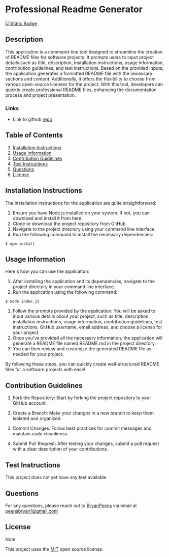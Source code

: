 
  # Professional Readme Generator

  [![Static Badge](https://img.shields.io/badge/License-MIT-yellow)](https://opensource.org/license/mit)
  
  ## Description
  This application is a command-line tool designed to streamline the creation of README files for software projects. It prompts users to input project details such as title, description, installation instructions, usage information, contribution guidelines, and test instructions. Based on the provided inputs, the application generates a formatted README file with the necessary sections and content. Additionally, it offers the flexibility to choose from various open-source licenses for the project. With this tool, developers can quickly create professional README files, enhancing the documentation process and project presentation.

  ### Links
  * Link to github [repo](https://github.com/BryanPeens/README-Generator)
  
  ## Table of Contents
  1. [Installation Instructions](#installation-instructions)
  2. [Usage Information](#usage-information)
  3. [Contribution Guidelines](#contribution-guidelines)
  4. [Test Instructions](#test-instructions)
  5. [Questions](#questions)
  6. [License](#license)
  
  ## Installation Instructions
  The installation instructions for the application are quite straightforward:

  1. Ensure you have Node.js installed on your system. If not, you can download and install it from here.
  2. Clone or download the project repository from GitHub.
  3. Navigate to the project directory using your command line interface.
  4. Run the following command to install the necessary dependencies:

    $ npm install
  
  ## Usage Information
  Here's how you can use the application:

  1. After installing the application and its dependencies, navigate to the project directory in your command line interface.
  2. Run the application using the following command:
  
    $ node index.js

  1. Follow the prompts provided by the application. You will be asked to input various details about your project, such as title, description, installation instructions, usage information, contribution guidelines, test instructions, GitHub username, email address, and choose a license for your project.
  2. Once you've provided all the necessary information, the application will generate a README file named README.md in the project directory.
  3. You can then review and customize the generated README file as needed for your project.

  By following these steps, you can quickly create well-structured README files for a software projects with ease!
  
  ## Contribution Guidelines
  1. Fork the Repository: Start by forking the project repository to your GitHub account.

  2. Create a Branch: Make your changes in a new branch to keep them isolated and organized.

  3. Commit Changes: Follow best practices for commit messages and maintain code cleanliness.

  4. Submit Pull Request: After testing your changes, submit a pull request with a clear description of your contributions.
  
  ## Test Instructions
  This project does not yet have any test available.
  
  ## Questions
  For any questions, please reach out to [BryanPeens](https://github.com/BryanPeens) via email at peensbryan1@gmail.com

  ## License
  > [!NOTE]  
  > This project uses the [MIT](https://opensource.org/license/mit) open source license.

